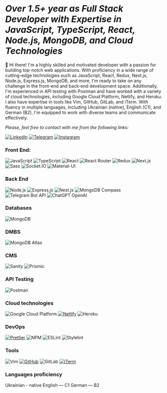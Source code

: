 <h1><b><em/>Over 1.5+ year as Full Stack Developer with Expertise in JavaScript, TypeScript, React, Node.js, MongoDB, and Cloud Technologies</em></b></h1>

👋 Hi there! I'm a highly skilled and motivated developer with a passion for building top-notch web applications. With proficiency in a wide range of cutting-edge technologies such as JavaScript, React, Redux, Next.js, Node.js, Express.js, MongoDB, and more, I'm ready to take on any challenge in the front-end and back-end development space. Additionally, I'm experienced in API testing with Postman and have worked with a variety of cloud technologies, including Google Cloud Platform, Netlify, and Heroku. I also have expertise in tools like Vim, GitHub, GitLab, and iTerm. With fluency in multiple languages, including Ukrainian (native), English (C1), and German (B2), I'm equipped to work with diverse teams and communicate effectively.

<em>Please, feel free to contact with me from the following links:</em>

[![LinkedIn](https://img.shields.io/badge/LinkedIn-Danyil%20Kurka-blue?style=for-the-badge&logo=linkedin&logoColor=white)](https://www.linkedin.com/in/danyil-kurka-8bb791217/)
[![Telegram](https://img.shields.io/badge/Telegram-@tribeofdanel-blue?style=for-the-badge&logo=telegram&logoColor=white)](https://t.me/tribeofdanel)
[![Instagram](https://img.shields.io/badge/Instagram-%40daniel__vadimovich-%23E4405F?style=for-the-badge&logo=instagram&logoColor=white&labelColor=%23fd1d1d&logoWidth=20)](https://www.instagram.com/daniel_vadimovich/)

### Front End:
![JavaScript](https://img.shields.io/badge/Javascript-black.svg?logo=javascript)
![TypeScript](https://img.shields.io/badge/-TypeScript-000?&logo=TypeScript)
![React](https://img.shields.io/badge/React-000?&logo=React)
![React Router](https://img.shields.io/badge/React_Router-black?style=flat-square&logo=react-router&logoColor=white)
![Redux](https://img.shields.io/badge/Redux-black.svg?logo=redux)
![Next.js](https://img.shields.io/badge/Next.js-black?style=flat-square&logo=vercel&logoColor=white&link=https://nextjs.org/)
![Sass](https://img.shields.io/badge/Sass-black.svg?logo=sass)
![Socket.IO](https://img.shields.io/badge/Socket.IO-black?style=flat-square&logo=socket-dot-io&logoColor=white)
![Material-UI](https://img.shields.io/badge/Material--UI-0081CB?style=flat-square&logo=material-ui&logoColor=white&link=https://material-ui.com/&color=000000)
### Back End
![Node.js](https://img.shields.io/badge/-Node.js-000?&logo=node.js)
![Express.js](https://img.shields.io/badge/-Express.js-000000?style=flat-square&logo=express&logoColor=green)
![Nest.js](https://img.shields.io/badge/-Nest.js-fffff?style=flat-square&logo=nestjs&logoColor=red&color=black)
![MongoDB Compass](https://img.shields.io/badge/MongoDB%20Compass-47A248?style=flat-square&logo=mongodb&logoColor=white&color=black)
![Telegram Bot API](https://img.shields.io/badge/Telegram%20Bot%20API-26A5E4?style=flat-square&logo=telegram&logoColor=white&color=black)
![ChatGPT OpenAI](https://img.shields.io/badge/ChatGPT%20OpenAI-FF6600?style=flat-square&logo=openai&logoColor=white&color=black)
### Databases
![MongoDB](https://img.shields.io/badge/-MongoDB-000?&logo=mongodb)
### DMBS
![MongoDB Atlas](https://img.shields.io/badge/MongoDB%20Atlas-47A248?style=flat-square&logo=mongodb&logoColor=white&logoWidth=30&color=black)
### CMS
![Sanity](https://img.shields.io/badge/Sanity-black?style=flat-square&logo=sanity&logoColor=#F7DF1E)
![Prismic](https://img.shields.io/badge/Prismic-black?style=flat-square&logo=prismic&logoColor=white)
### API Testing
![Postman](https://img.shields.io/badge/-Postman-00000?style=flat-square&logo=postman&logoColor=white&color=black)
### Cloud technologies
![Google Cloud Platform](https://img.shields.io/badge/-Google%20Cloud%20Platform-00000?style=flat-square&logo=google-cloud&logoColor=green&color=black)
[![Netlify](https://img.shields.io/badge/-Netlify-000000?style=flat-square&logo=netlify&logoColor=white)](https://www.netlify.com/)
![Heroku](https://img.shields.io/badge/Heroku-430098?style=flat-square&logo=heroku&logoColor=white&color=black)
### DevOps
[![Prettier](https://img.shields.io/badge/-Prettier-000000?style=flat-square&logo=prettier&logoColor=yellow)](https://prettier.io/)
![NPM](https://img.shields.io/badge/-NPM-00000?style=flat-square&logo=npm&logoColor=white&color=black)
![ESLint](https://img.shields.io/badge/ESLint-4B3263?style=flat-square&logo=eslint&logoColor=white)
![Stylelint](https://img.shields.io/badge/stylelint-000?style=flat-square&logo=stylelint&logoColor=white)
### Tools
![Vim](https://img.shields.io/badge/Vim-black?style=flat-square&logo=vim&logoColor=white)
[![GitHub](https://img.shields.io/badge/GitHub-%2312100E.svg?logo=github&logoColor=white)](https://github.com/)
![GitLab](https://img.shields.io/badge/GitLab-black.svg?style=flat-square&logo=gitlab&logoColor=white)
[![iTerm](https://img.shields.io/badge/iTerm-000000?style=flat-square&logo=iterm2)](https://iterm2.com/)

### Languages proficiency
Ukrainian - native
English — C1
German — B2

















